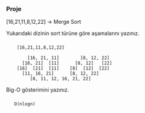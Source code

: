 ### Proje 

[16,21,11,8,12,22] -> Merge Sort

Yukarıdaki dizinin sort türüne göre aşamalarını yazınız.

### 
```
    [16,21,11,8,12,22]
    
        [16, 21, 11]        [8, 12, 22]
      [16, 21]  [11]      [8, 12]   [22]  
    [16]  [21]  [11]    [8]  [12]  [22]
      [11, 16, 21]      [8, 12, 22]
         [8, 11, 12, 16, 21, 22]
```


Big-O gösterimini yazınız.

### 
```
   O(nlogn)
```